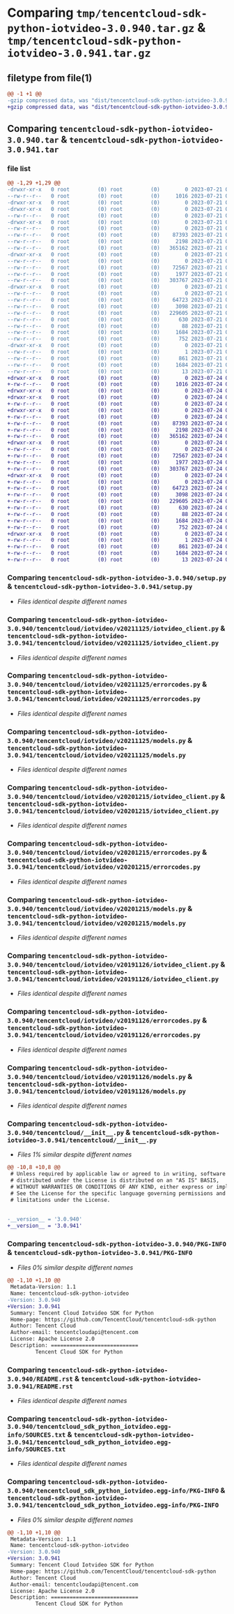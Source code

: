 # Comparing `tmp/tencentcloud-sdk-python-iotvideo-3.0.940.tar.gz` & `tmp/tencentcloud-sdk-python-iotvideo-3.0.941.tar.gz`

## filetype from file(1)

```diff
@@ -1 +1 @@
-gzip compressed data, was "dist/tencentcloud-sdk-python-iotvideo-3.0.940.tar", last modified: Fri Jul 21 00:44:28 2023, max compression
+gzip compressed data, was "dist/tencentcloud-sdk-python-iotvideo-3.0.941.tar", last modified: Mon Jul 24 00:38:56 2023, max compression
```

## Comparing `tencentcloud-sdk-python-iotvideo-3.0.940.tar` & `tencentcloud-sdk-python-iotvideo-3.0.941.tar`

### file list

```diff
@@ -1,29 +1,29 @@
-drwxr-xr-x   0 root         (0) root         (0)        0 2023-07-21 00:44:28.000000 tencentcloud-sdk-python-iotvideo-3.0.940/
--rw-r--r--   0 root         (0) root         (0)     1016 2023-07-21 00:44:28.000000 tencentcloud-sdk-python-iotvideo-3.0.940/setup.py
-drwxr-xr-x   0 root         (0) root         (0)        0 2023-07-21 00:44:28.000000 tencentcloud-sdk-python-iotvideo-3.0.940/tencentcloud/
-drwxr-xr-x   0 root         (0) root         (0)        0 2023-07-21 00:44:28.000000 tencentcloud-sdk-python-iotvideo-3.0.940/tencentcloud/iotvideo/
--rw-r--r--   0 root         (0) root         (0)        0 2023-07-21 00:44:28.000000 tencentcloud-sdk-python-iotvideo-3.0.940/tencentcloud/iotvideo/__init__.py
-drwxr-xr-x   0 root         (0) root         (0)        0 2023-07-21 00:44:28.000000 tencentcloud-sdk-python-iotvideo-3.0.940/tencentcloud/iotvideo/v20211125/
--rw-r--r--   0 root         (0) root         (0)        0 2023-07-21 00:44:28.000000 tencentcloud-sdk-python-iotvideo-3.0.940/tencentcloud/iotvideo/v20211125/__init__.py
--rw-r--r--   0 root         (0) root         (0)    87393 2023-07-21 00:44:28.000000 tencentcloud-sdk-python-iotvideo-3.0.940/tencentcloud/iotvideo/v20211125/iotvideo_client.py
--rw-r--r--   0 root         (0) root         (0)     2198 2023-07-21 00:44:28.000000 tencentcloud-sdk-python-iotvideo-3.0.940/tencentcloud/iotvideo/v20211125/errorcodes.py
--rw-r--r--   0 root         (0) root         (0)   365162 2023-07-21 00:44:28.000000 tencentcloud-sdk-python-iotvideo-3.0.940/tencentcloud/iotvideo/v20211125/models.py
-drwxr-xr-x   0 root         (0) root         (0)        0 2023-07-21 00:44:28.000000 tencentcloud-sdk-python-iotvideo-3.0.940/tencentcloud/iotvideo/v20201215/
--rw-r--r--   0 root         (0) root         (0)        0 2023-07-21 00:44:28.000000 tencentcloud-sdk-python-iotvideo-3.0.940/tencentcloud/iotvideo/v20201215/__init__.py
--rw-r--r--   0 root         (0) root         (0)    72567 2023-07-21 00:44:28.000000 tencentcloud-sdk-python-iotvideo-3.0.940/tencentcloud/iotvideo/v20201215/iotvideo_client.py
--rw-r--r--   0 root         (0) root         (0)     1977 2023-07-21 00:44:28.000000 tencentcloud-sdk-python-iotvideo-3.0.940/tencentcloud/iotvideo/v20201215/errorcodes.py
--rw-r--r--   0 root         (0) root         (0)   303767 2023-07-21 00:44:28.000000 tencentcloud-sdk-python-iotvideo-3.0.940/tencentcloud/iotvideo/v20201215/models.py
-drwxr-xr-x   0 root         (0) root         (0)        0 2023-07-21 00:44:28.000000 tencentcloud-sdk-python-iotvideo-3.0.940/tencentcloud/iotvideo/v20191126/
--rw-r--r--   0 root         (0) root         (0)        0 2023-07-21 00:44:28.000000 tencentcloud-sdk-python-iotvideo-3.0.940/tencentcloud/iotvideo/v20191126/__init__.py
--rw-r--r--   0 root         (0) root         (0)    64723 2023-07-21 00:44:28.000000 tencentcloud-sdk-python-iotvideo-3.0.940/tencentcloud/iotvideo/v20191126/iotvideo_client.py
--rw-r--r--   0 root         (0) root         (0)     3098 2023-07-21 00:44:28.000000 tencentcloud-sdk-python-iotvideo-3.0.940/tencentcloud/iotvideo/v20191126/errorcodes.py
--rw-r--r--   0 root         (0) root         (0)   229605 2023-07-21 00:44:28.000000 tencentcloud-sdk-python-iotvideo-3.0.940/tencentcloud/iotvideo/v20191126/models.py
--rw-r--r--   0 root         (0) root         (0)      630 2023-07-21 00:44:28.000000 tencentcloud-sdk-python-iotvideo-3.0.940/tencentcloud/__init__.py
--rw-r--r--   0 root         (0) root         (0)       88 2023-07-21 00:44:28.000000 tencentcloud-sdk-python-iotvideo-3.0.940/setup.cfg
--rw-r--r--   0 root         (0) root         (0)     1684 2023-07-21 00:44:28.000000 tencentcloud-sdk-python-iotvideo-3.0.940/PKG-INFO
--rw-r--r--   0 root         (0) root         (0)      752 2023-07-21 00:44:28.000000 tencentcloud-sdk-python-iotvideo-3.0.940/README.rst
-drwxr-xr-x   0 root         (0) root         (0)        0 2023-07-21 00:44:28.000000 tencentcloud-sdk-python-iotvideo-3.0.940/tencentcloud_sdk_python_iotvideo.egg-info/
--rw-r--r--   0 root         (0) root         (0)        1 2023-07-21 00:44:28.000000 tencentcloud-sdk-python-iotvideo-3.0.940/tencentcloud_sdk_python_iotvideo.egg-info/dependency_links.txt
--rw-r--r--   0 root         (0) root         (0)      861 2023-07-21 00:44:28.000000 tencentcloud-sdk-python-iotvideo-3.0.940/tencentcloud_sdk_python_iotvideo.egg-info/SOURCES.txt
--rw-r--r--   0 root         (0) root         (0)     1684 2023-07-21 00:44:28.000000 tencentcloud-sdk-python-iotvideo-3.0.940/tencentcloud_sdk_python_iotvideo.egg-info/PKG-INFO
--rw-r--r--   0 root         (0) root         (0)       13 2023-07-21 00:44:28.000000 tencentcloud-sdk-python-iotvideo-3.0.940/tencentcloud_sdk_python_iotvideo.egg-info/top_level.txt
+drwxr-xr-x   0 root         (0) root         (0)        0 2023-07-24 00:38:56.000000 tencentcloud-sdk-python-iotvideo-3.0.941/
+-rw-r--r--   0 root         (0) root         (0)     1016 2023-07-24 00:38:56.000000 tencentcloud-sdk-python-iotvideo-3.0.941/setup.py
+drwxr-xr-x   0 root         (0) root         (0)        0 2023-07-24 00:38:56.000000 tencentcloud-sdk-python-iotvideo-3.0.941/tencentcloud/
+drwxr-xr-x   0 root         (0) root         (0)        0 2023-07-24 00:38:56.000000 tencentcloud-sdk-python-iotvideo-3.0.941/tencentcloud/iotvideo/
+-rw-r--r--   0 root         (0) root         (0)        0 2023-07-24 00:38:56.000000 tencentcloud-sdk-python-iotvideo-3.0.941/tencentcloud/iotvideo/__init__.py
+drwxr-xr-x   0 root         (0) root         (0)        0 2023-07-24 00:38:56.000000 tencentcloud-sdk-python-iotvideo-3.0.941/tencentcloud/iotvideo/v20211125/
+-rw-r--r--   0 root         (0) root         (0)        0 2023-07-24 00:38:56.000000 tencentcloud-sdk-python-iotvideo-3.0.941/tencentcloud/iotvideo/v20211125/__init__.py
+-rw-r--r--   0 root         (0) root         (0)    87393 2023-07-24 00:38:56.000000 tencentcloud-sdk-python-iotvideo-3.0.941/tencentcloud/iotvideo/v20211125/iotvideo_client.py
+-rw-r--r--   0 root         (0) root         (0)     2198 2023-07-24 00:38:56.000000 tencentcloud-sdk-python-iotvideo-3.0.941/tencentcloud/iotvideo/v20211125/errorcodes.py
+-rw-r--r--   0 root         (0) root         (0)   365162 2023-07-24 00:38:56.000000 tencentcloud-sdk-python-iotvideo-3.0.941/tencentcloud/iotvideo/v20211125/models.py
+drwxr-xr-x   0 root         (0) root         (0)        0 2023-07-24 00:38:56.000000 tencentcloud-sdk-python-iotvideo-3.0.941/tencentcloud/iotvideo/v20201215/
+-rw-r--r--   0 root         (0) root         (0)        0 2023-07-24 00:38:56.000000 tencentcloud-sdk-python-iotvideo-3.0.941/tencentcloud/iotvideo/v20201215/__init__.py
+-rw-r--r--   0 root         (0) root         (0)    72567 2023-07-24 00:38:56.000000 tencentcloud-sdk-python-iotvideo-3.0.941/tencentcloud/iotvideo/v20201215/iotvideo_client.py
+-rw-r--r--   0 root         (0) root         (0)     1977 2023-07-24 00:38:56.000000 tencentcloud-sdk-python-iotvideo-3.0.941/tencentcloud/iotvideo/v20201215/errorcodes.py
+-rw-r--r--   0 root         (0) root         (0)   303767 2023-07-24 00:38:56.000000 tencentcloud-sdk-python-iotvideo-3.0.941/tencentcloud/iotvideo/v20201215/models.py
+drwxr-xr-x   0 root         (0) root         (0)        0 2023-07-24 00:38:56.000000 tencentcloud-sdk-python-iotvideo-3.0.941/tencentcloud/iotvideo/v20191126/
+-rw-r--r--   0 root         (0) root         (0)        0 2023-07-24 00:38:56.000000 tencentcloud-sdk-python-iotvideo-3.0.941/tencentcloud/iotvideo/v20191126/__init__.py
+-rw-r--r--   0 root         (0) root         (0)    64723 2023-07-24 00:38:56.000000 tencentcloud-sdk-python-iotvideo-3.0.941/tencentcloud/iotvideo/v20191126/iotvideo_client.py
+-rw-r--r--   0 root         (0) root         (0)     3098 2023-07-24 00:38:56.000000 tencentcloud-sdk-python-iotvideo-3.0.941/tencentcloud/iotvideo/v20191126/errorcodes.py
+-rw-r--r--   0 root         (0) root         (0)   229605 2023-07-24 00:38:56.000000 tencentcloud-sdk-python-iotvideo-3.0.941/tencentcloud/iotvideo/v20191126/models.py
+-rw-r--r--   0 root         (0) root         (0)      630 2023-07-24 00:38:56.000000 tencentcloud-sdk-python-iotvideo-3.0.941/tencentcloud/__init__.py
+-rw-r--r--   0 root         (0) root         (0)       88 2023-07-24 00:38:56.000000 tencentcloud-sdk-python-iotvideo-3.0.941/setup.cfg
+-rw-r--r--   0 root         (0) root         (0)     1684 2023-07-24 00:38:56.000000 tencentcloud-sdk-python-iotvideo-3.0.941/PKG-INFO
+-rw-r--r--   0 root         (0) root         (0)      752 2023-07-24 00:38:56.000000 tencentcloud-sdk-python-iotvideo-3.0.941/README.rst
+drwxr-xr-x   0 root         (0) root         (0)        0 2023-07-24 00:38:56.000000 tencentcloud-sdk-python-iotvideo-3.0.941/tencentcloud_sdk_python_iotvideo.egg-info/
+-rw-r--r--   0 root         (0) root         (0)        1 2023-07-24 00:38:56.000000 tencentcloud-sdk-python-iotvideo-3.0.941/tencentcloud_sdk_python_iotvideo.egg-info/dependency_links.txt
+-rw-r--r--   0 root         (0) root         (0)      861 2023-07-24 00:38:56.000000 tencentcloud-sdk-python-iotvideo-3.0.941/tencentcloud_sdk_python_iotvideo.egg-info/SOURCES.txt
+-rw-r--r--   0 root         (0) root         (0)     1684 2023-07-24 00:38:56.000000 tencentcloud-sdk-python-iotvideo-3.0.941/tencentcloud_sdk_python_iotvideo.egg-info/PKG-INFO
+-rw-r--r--   0 root         (0) root         (0)       13 2023-07-24 00:38:56.000000 tencentcloud-sdk-python-iotvideo-3.0.941/tencentcloud_sdk_python_iotvideo.egg-info/top_level.txt
```

### Comparing `tencentcloud-sdk-python-iotvideo-3.0.940/setup.py` & `tencentcloud-sdk-python-iotvideo-3.0.941/setup.py`

 * *Files identical despite different names*

### Comparing `tencentcloud-sdk-python-iotvideo-3.0.940/tencentcloud/iotvideo/v20211125/iotvideo_client.py` & `tencentcloud-sdk-python-iotvideo-3.0.941/tencentcloud/iotvideo/v20211125/iotvideo_client.py`

 * *Files identical despite different names*

### Comparing `tencentcloud-sdk-python-iotvideo-3.0.940/tencentcloud/iotvideo/v20211125/errorcodes.py` & `tencentcloud-sdk-python-iotvideo-3.0.941/tencentcloud/iotvideo/v20211125/errorcodes.py`

 * *Files identical despite different names*

### Comparing `tencentcloud-sdk-python-iotvideo-3.0.940/tencentcloud/iotvideo/v20211125/models.py` & `tencentcloud-sdk-python-iotvideo-3.0.941/tencentcloud/iotvideo/v20211125/models.py`

 * *Files identical despite different names*

### Comparing `tencentcloud-sdk-python-iotvideo-3.0.940/tencentcloud/iotvideo/v20201215/iotvideo_client.py` & `tencentcloud-sdk-python-iotvideo-3.0.941/tencentcloud/iotvideo/v20201215/iotvideo_client.py`

 * *Files identical despite different names*

### Comparing `tencentcloud-sdk-python-iotvideo-3.0.940/tencentcloud/iotvideo/v20201215/errorcodes.py` & `tencentcloud-sdk-python-iotvideo-3.0.941/tencentcloud/iotvideo/v20201215/errorcodes.py`

 * *Files identical despite different names*

### Comparing `tencentcloud-sdk-python-iotvideo-3.0.940/tencentcloud/iotvideo/v20201215/models.py` & `tencentcloud-sdk-python-iotvideo-3.0.941/tencentcloud/iotvideo/v20201215/models.py`

 * *Files identical despite different names*

### Comparing `tencentcloud-sdk-python-iotvideo-3.0.940/tencentcloud/iotvideo/v20191126/iotvideo_client.py` & `tencentcloud-sdk-python-iotvideo-3.0.941/tencentcloud/iotvideo/v20191126/iotvideo_client.py`

 * *Files identical despite different names*

### Comparing `tencentcloud-sdk-python-iotvideo-3.0.940/tencentcloud/iotvideo/v20191126/errorcodes.py` & `tencentcloud-sdk-python-iotvideo-3.0.941/tencentcloud/iotvideo/v20191126/errorcodes.py`

 * *Files identical despite different names*

### Comparing `tencentcloud-sdk-python-iotvideo-3.0.940/tencentcloud/iotvideo/v20191126/models.py` & `tencentcloud-sdk-python-iotvideo-3.0.941/tencentcloud/iotvideo/v20191126/models.py`

 * *Files identical despite different names*

### Comparing `tencentcloud-sdk-python-iotvideo-3.0.940/tencentcloud/__init__.py` & `tencentcloud-sdk-python-iotvideo-3.0.941/tencentcloud/__init__.py`

 * *Files 1% similar despite different names*

```diff
@@ -10,8 +10,8 @@
 # Unless required by applicable law or agreed to in writing, software
 # distributed under the License is distributed on an "AS IS" BASIS,
 # WITHOUT WARRANTIES OR CONDITIONS OF ANY KIND, either express or implied.
 # See the License for the specific language governing permissions and
 # limitations under the License.
 
 
-__version__ = '3.0.940'
+__version__ = '3.0.941'
```

### Comparing `tencentcloud-sdk-python-iotvideo-3.0.940/PKG-INFO` & `tencentcloud-sdk-python-iotvideo-3.0.941/PKG-INFO`

 * *Files 0% similar despite different names*

```diff
@@ -1,10 +1,10 @@
 Metadata-Version: 1.1
 Name: tencentcloud-sdk-python-iotvideo
-Version: 3.0.940
+Version: 3.0.941
 Summary: Tencent Cloud Iotvideo SDK for Python
 Home-page: https://github.com/TencentCloud/tencentcloud-sdk-python
 Author: Tencent Cloud
 Author-email: tencentcloudapi@tencent.com
 License: Apache License 2.0
 Description: ============================
         Tencent Cloud SDK for Python
```

### Comparing `tencentcloud-sdk-python-iotvideo-3.0.940/README.rst` & `tencentcloud-sdk-python-iotvideo-3.0.941/README.rst`

 * *Files identical despite different names*

### Comparing `tencentcloud-sdk-python-iotvideo-3.0.940/tencentcloud_sdk_python_iotvideo.egg-info/SOURCES.txt` & `tencentcloud-sdk-python-iotvideo-3.0.941/tencentcloud_sdk_python_iotvideo.egg-info/SOURCES.txt`

 * *Files identical despite different names*

### Comparing `tencentcloud-sdk-python-iotvideo-3.0.940/tencentcloud_sdk_python_iotvideo.egg-info/PKG-INFO` & `tencentcloud-sdk-python-iotvideo-3.0.941/tencentcloud_sdk_python_iotvideo.egg-info/PKG-INFO`

 * *Files 0% similar despite different names*

```diff
@@ -1,10 +1,10 @@
 Metadata-Version: 1.1
 Name: tencentcloud-sdk-python-iotvideo
-Version: 3.0.940
+Version: 3.0.941
 Summary: Tencent Cloud Iotvideo SDK for Python
 Home-page: https://github.com/TencentCloud/tencentcloud-sdk-python
 Author: Tencent Cloud
 Author-email: tencentcloudapi@tencent.com
 License: Apache License 2.0
 Description: ============================
         Tencent Cloud SDK for Python
```

